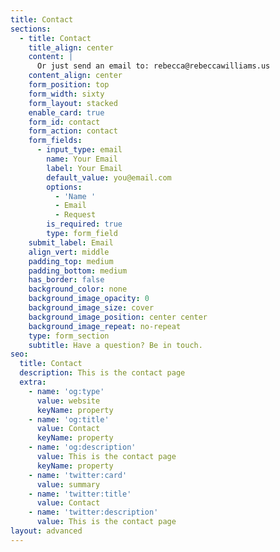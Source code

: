 ```yaml
---
title: Contact
sections:
  - title: Contact
    title_align: center
    content: |
      Or just send an email to: rebecca@rebeccawilliams.us
    content_align: center
    form_position: top
    form_width: sixty
    form_layout: stacked
    enable_card: true
    form_id: contact
    form_action: contact
    form_fields:
      - input_type: email
        name: Your Email
        label: Your Email
        default_value: you@email.com
        options:
          - 'Name '
          - Email
          - Request
        is_required: true
        type: form_field
    submit_label: Email
    align_vert: middle
    padding_top: medium
    padding_bottom: medium
    has_border: false
    background_color: none
    background_image_opacity: 0
    background_image_size: cover
    background_image_position: center center
    background_image_repeat: no-repeat
    type: form_section
    subtitle: Have a question? Be in touch.
seo:
  title: Contact
  description: This is the contact page
  extra:
    - name: 'og:type'
      value: website
      keyName: property
    - name: 'og:title'
      value: Contact
      keyName: property
    - name: 'og:description'
      value: This is the contact page
      keyName: property
    - name: 'twitter:card'
      value: summary
    - name: 'twitter:title'
      value: Contact
    - name: 'twitter:description'
      value: This is the contact page
layout: advanced
---
```

